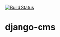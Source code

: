 [![Build Status](https://travis-ci.org/rajatguptarg/django-cms.svg?branch=master)](https://travis-ci.org/rajatguptarg/django-cms)

# django-cms

